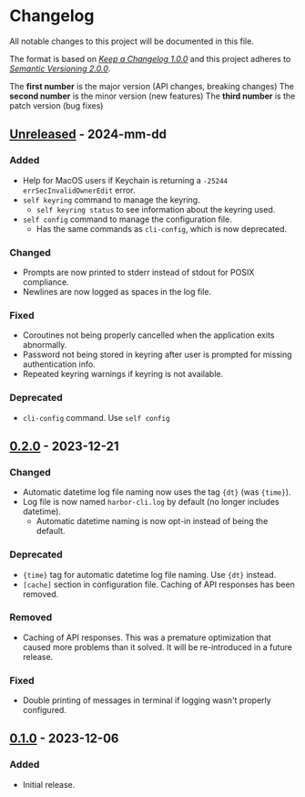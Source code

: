 # Changelog

All notable changes to this project will be documented in this file.

The format is based on [*Keep a Changelog 1.0.0*](https://keepachangelog.com/en/1.0.0/) and this project adheres to [*Semantic Versioning 2.0.0*](https://semver.org/).

The **first number** is the major version (API changes, breaking changes)
The **second number** is the minor version (new features)
The **third number** is the patch version (bug fixes)

<!-- changelog follows -->

## [Unreleased]() - 2024-mm-dd

### Added

- Help for MacOS users if Keychain is returning a `-25244` `errSecInvalidOwnerEdit` error.
- `self keyring` command to manage the keyring.
  - `self keyring status` to see information about the keyring used.
- `self config` command to manage the configuration file.
  - Has the same commands as `cli-config`, which is now deprecated.

### Changed

- Prompts are now printed to stderr instead of stdout for POSIX compliance.
- Newlines are now logged as spaces in the log file.

### Fixed

- Coroutines not being properly cancelled when the application exits abnormally.
- Password not being stored in keyring after user is prompted for missing authentication info.
- Repeated keyring warnings if keyring is not available.

### Deprecated

- `cli-config` command. Use `self config`

## [0.2.0](https://github.com/unioslo/harbor-cli/tree/harbor-cli-v0.2.0) - 2023-12-21

### Changed

- Automatic datetime log file naming now uses the tag `{dt}` (was `{time}`).
- Log file is now named `harbor-cli.log` by default (no longer includes datetime).
  - Automatic datetime naming is now opt-in instead of being the default.

### Deprecated

- `{time}` tag for automatic datetime log file naming. Use `{dt}` instead.
- `[cache]` section in configuration file. Caching of API responses has been removed.

### Removed

- Caching of API responses. This was a premature optimization that caused more problems than it solved. It will be re-introduced in a future release.

### Fixed

- Double printing of messages in terminal if logging wasn't properly configured.


## [0.1.0](https://github.com/unioslo/harbor-cli/tree/ca08e7e8830ff3a10e1be447b5555acd5ed672ed) - 2023-12-06

### Added

- Initial release.

<!-- ### Added -->
<!-- ### Changed -->
<!-- ### Deprecated -->
<!-- ### Removed -->
<!-- ### Fixed -->
<!-- ### Security -->
